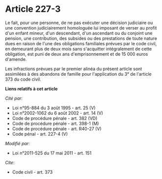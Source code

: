 # Article 227-3

Le fait, pour une personne, de ne pas exécuter une décision judiciaire ou une convention judiciairement homologuée lui
imposant de verser au profit d'un enfant mineur, d'un descendant, d'un ascendant ou du conjoint une pension, une
contribution, des subsides ou des prestations de toute nature dues en raison de l'une des obligations familiales prévues par
le code civil, en demeurant plus de deux mois sans s'acquitter intégralement de cette obligation, est puni de deux ans
d'emprisonnement et de 15 000 euros d'amende. 

Les infractions prévues par le premier alinéa du présent article sont assimilées à des abandons de famille pour l'application
du 3° de l'article 373 du code civil.

**Liens relatifs à cet article**

_Cité par_:

  - Loi n°95-884 du 3 août 1995 - art. 25 (V)
  - Loi n°2002-1062 du 6 août 2002 - art. 14 (V)
  - Code de procédure pénale - art. 382 (VD)
  - Code de procédure pénale - art. 398-1 (M)
  - Code de procédure pénale - art. R40-27 (V)
  - Code pénal - art. 227-4 (V)

_Modifié par_:

  - Loi n°2011-525 du 17 mai 2011 - art. 151

_Cite_:

  - Code civil - art. 373

